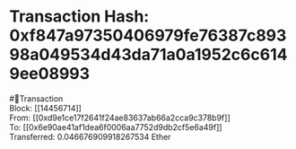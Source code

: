 
Transaction Hash: 0xf847a97350406979fe76387c89398a049534d43da71a0a1952c6c6149ee08993
====================================================================================
  
#💸Transaction  
Block: [[14456714]]  
From: [[0xd9e1ce17f2641f24ae83637ab66a2cca9c378b9f]]  
To: [[0x6e90ae41af1dea6f0006aa7752d9db2cf5e6a49f]]  
Transferred: 0.046676909918267534 Ether